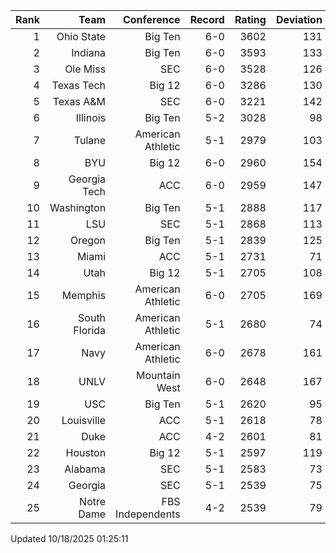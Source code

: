| Rank  | Team                 | Conference           | Record   | Rating | Deviation |
| ---:  | ---:                 | ---:                 | ---:     | ---:   | ---:      |
| 1     | Ohio State           | Big Ten              | 6-0      | 3602   | 131       |
| 2     | Indiana              | Big Ten              | 6-0      | 3593   | 133       |
| 3     | Ole Miss             | SEC                  | 6-0      | 3528   | 126       |
| 4     | Texas Tech           | Big 12               | 6-0      | 3286   | 130       |
| 5     | Texas A&M            | SEC                  | 6-0      | 3221   | 142       |
| 6     | Illinois             | Big Ten              | 5-2      | 3028   | 98        |
| 7     | Tulane               | American Athletic    | 5-1      | 2979   | 103       |
| 8     | BYU                  | Big 12               | 6-0      | 2960   | 154       |
| 9     | Georgia Tech         | ACC                  | 6-0      | 2959   | 147       |
| 10    | Washington           | Big Ten              | 5-1      | 2888   | 117       |
| 11    | LSU                  | SEC                  | 5-1      | 2868   | 113       |
| 12    | Oregon               | Big Ten              | 5-1      | 2839   | 125       |
| 13    | Miami                | ACC                  | 5-1      | 2731   | 71        |
| 14    | Utah                 | Big 12               | 5-1      | 2705   | 108       |
| 15    | Memphis              | American Athletic    | 6-0      | 2705   | 169       |
| 16    | South Florida        | American Athletic    | 5-1      | 2680   | 74        |
| 17    | Navy                 | American Athletic    | 6-0      | 2678   | 161       |
| 18    | UNLV                 | Mountain West        | 6-0      | 2648   | 167       |
| 19    | USC                  | Big Ten              | 5-1      | 2620   | 95        |
| 20    | Louisville           | ACC                  | 5-1      | 2618   | 78        |
| 21    | Duke                 | ACC                  | 4-2      | 2601   | 81        |
| 22    | Houston              | Big 12               | 5-1      | 2597   | 119       |
| 23    | Alabama              | SEC                  | 5-1      | 2583   | 73        |
| 24    | Georgia              | SEC                  | 5-1      | 2539   | 75        |
| 25    | Notre Dame           | FBS Independents     | 4-2      | 2539   | 79        |

Updated 10/18/2025 01:25:11
